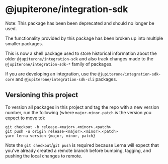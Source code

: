 # @jupiterone/integration-sdk

Note: This package has been been deprecated and should no longer be used.

The functionality provided by this package has been broken up into multiple
smaller packages.

This is now a shell package used to store historical information about the older
`@jupiterone/integration-sdk` and also track changes made to the
`@jupiterone/integration-sdk-*` family of packages.

If you are developing an integration, use the `@jupiterone/integration-sdk-core`
and `@jupiterone/integration-sdk-cli` packages.

## Versioning this project

To version all packages in this project and tag the repo with a new version number, run the following (where `major.minor.patch` is the version you expect to move to):

```shell
git checkout -b release-<major>.<minor>.<patch>
git push -u origin release-<major>.<minor>.<patch>
yarn lerna version {major, minor, patch}
```

Note the `git checkout`/`git push` is required because Lerna will expect that you've already created a remote branch before bumping, tagging, and pushing the local changes to remote.
